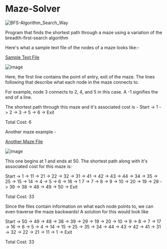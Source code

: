 # Maze-Solver

![BFS-Algorithm_Search_Way](https://user-images.githubusercontent.com/94260151/197352881-2ae45dd2-38b4-4a21-b4c0-4bc408ff5a4c.gif)


Program that finds the shortest path through a maze using a variation of the breadth-first-search algorithm

Here's what a sample text file of the nodes of a maze looks like:- 

<a href="https://drive.google.com/file/d/1srvrXOEKwaF9SunM0QWxNbO4INfowj6L/view" target="_blank"> Sample Text File </a>

![image](https://user-images.githubusercontent.com/94260151/197352564-5d06663f-dbc6-4933-a94a-f397cd2f0c10.png)

Here, the first line contains the point of entry, exit of the maze. The lines following that describe what each node in the maze connects to.

For example, node 3 connects to 2, 4, and 5 in this case. A -1 signifies the end of a line. 

The shortest path through this maze and it's associated cost is - 
Start -> 1 -> 2 -> 3 -> 5 -> 6 -> Exit

Total Cost: 6


Another maze example - 

<a href="https://drive.google.com/file/d/1Gb9pnA8EnKBR74rclH_hnopY5Dgd5uSt/view" target="_blank"> Another Maze File </a>

![image](https://user-images.githubusercontent.com/94260151/197353538-19a8884b-1bfd-4abd-9e52-7ea9079a17f4.png)

This one begins at 1 and ends at 50. The shortest path along with it's associated cost for this maze is: 

Start -> 1 -> 11 -> 21 -> 22 -> 32 -> 31 -> 41 -> 42 -> 43 -> 44 -> 34 -> 35 -> 25 -> 15 -> 14 -> 4 -> 5 -> 6 -> 16 -> 1
7 -> 7 -> 8 -> 9 -> 10 -> 20 -> 19 -> 29 -> 39 -> 38 -> 48 -> 49 -> 50 -> Exit

Total Cost: 33


Since the files contain information on what each node points to, we can even traverse the maze backwards! A solution for this would look like 

Start -> 50 -> 49 -> 48 -> 38 -> 39 -> 29 -> 19 -> 20 -> 10 -> 9 -> 8 -> 7 -> 17 -> 16 -> 6 -> 5 -> 4 -> 14 -> 15 -> 25
-> 35 -> 34 -> 44 -> 43 -> 42 -> 41 -> 31 -> 32 -> 22 -> 21 -> 11 -> 1 -> Exit

Total Cost: 33


